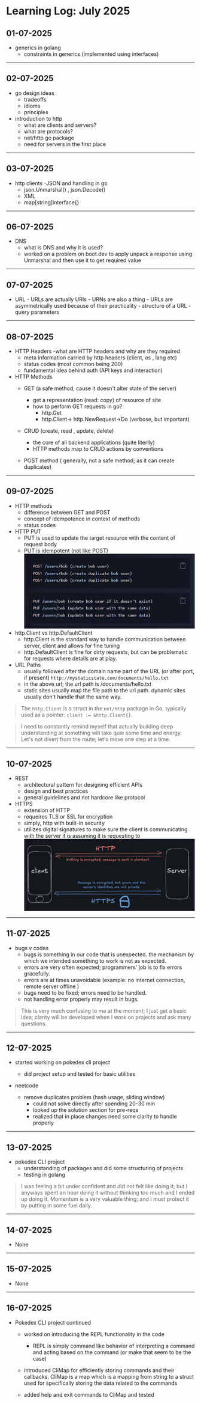 # Learning Log: July 2025

## 01-07-2025
- generics in golang
	- constraints in generics (implemented using interfaces)


---


## 02-07-2025
- go design ideas
	- tradeoffs
	- idioms
	- principles
- introduction to http 
	- what are clients and servers? 
	- what are protocols? 
	- net/http go package
	- need for servers in the first place


---


## 03-07-2025
- http clients
	-JSON and handling in go
	- json.Unmarshal() , json.Decode()
	- XML 
	- map[string]interface{} 


---


## 06-07-2025
- DNS 
	- what is DNS and why it is used?
	- worked on a problem on boot.dev to apply unpack a response using Unmarshal and then use it to get required value


---


## 07-07-2025
- URL
       - URLs are actually URIs 
       - URNs are also a thing
       - URLs are asymmetrically used because of their practicality 
      - structure of a URL
      - query parameters


---


## 08-07-2025
- HTTP Headers 
    -what are HTTP headers and why are they required
    - meta information carried by http headers (client, os , lang etc) 
    - status codes (most common being 200)
    - fundamental idea behind auth (API keys and interaction)
- HTTP Methods
	- GET (a safe method, cause it doesn't alter state of the server)
		- get a representation (read: copy) of resource of site
		- how to perform GET requests in go?
			- http.Get
			- http.Client-> http.NewRequest->Do (verbose, but important)
		
	- CRUD (create, read , update, delete)
		- the core of all backend applications (quite literlly)
		- HTTP methods map to CRUD actions by conventions
	- POST method ( generally, not a safe method; as it can create duplicates)


---


## 09-07-2025
- HTTP methods
	- difference between GET and POST
	- concept of idempotence in context of methods
	- status codes
- HTTP PUT
	- PUT is used to update the target resource with the content of request body
	- PUT is idempotent (not like POST)
![post and put request comparison](/res/post_put.png)
- http.Client vs http.DefaultClient
	- http.Client is the standard way to handle communication between server, client and allows for fine tuning 
	- http.DefaultClient is fine for dirty requests, but can be problematic for requests where details are at play. 
- URL Paths
	- usually followed after the domain name part of the URL (or after port, if present)
	`http://mystaticstate.com/documents/hello.txt`
	- in the above url; the url path is /documents/hello.txt
	- static sites usually map the file path to the url path. dynamic sites usually don't handle that the same way. 

> The `http.Client` is a struct in the `net/http` package in Go, typically used as a pointer: `client := &http.Client{}`.

> I need to constantly remind myself that actually building deep understanding at something will take quie some time and energy. Let's not divert from the route; let's move one step at a time. 


---

## 10-07-2025
- REST
	- architectural pattern for designing efficient APIs
	- design and best practices
	- general guidelines and not hardcore like protocol
- HTTPS
	- extension of HTTP
	- requeires TLS or SSL for encryption 
	- simply, http with built-in security
	- utilizes digital signatures to make sure the client is communicating with the server it is assuming it is requesting to
![post and put request comparison](/res/https.png)


---

## 11-07-2025
- bugs v codes 
	- bugs is something in our code that is unexpected. the mechanism by which we intended something to work is not as expected. 
	- errors are very often expected; programmers' job is to fix errors gracefully. 
	- errors are at times unavoidable (example: no internet connection, remote server offline )
	- bugs need to be fixed; errors need to be handled. 
	- not handling error properly may result in bugs. 
> This is very much confusing to me at the moment; I just get a basic idea; clarity will be developed when I work on projects and ask many questions. 


---


## 12-07-2025
- started working on pokedex cli project
	- did project setup and tested for basic utilities

- neetcode 
	- remove duplicates problem (hash usage, sliding window)
		- could not solve directly after spending 20-30 min
		- looked up the solution section for pre-reqs
		- realized that in place changes need some clarity to handle properly


---


## 13-07-2025
- pokedex CLI project
	- understanding of packages and did some structuring of projects
	- testing in golang
> I was feeling a bit under confident and did not felt like doing it; but I anyways spent an hour doing it without thinking too much and I ended 
> up doing it. Momentum is a very valuable thing; and I must protect it by putting in some fuel daily. 


---


## 14-07-2025
- None


---


## 15-07-2025
- None


---


## 16-07-2025
- Pokedex CLI project continued
	- worked on introducing the REPL functionality in the code
		- REPL is simply command like behavior of interpreting a command and acting based on the command (or make that seem to be the case)
 
	- introduced CliMap for efficiently storing commands and their callbacks. CliMap is a map which is a mapping from string to a struct used for specifically storing the data related to the commands
	- added help and exit commands to CliMap and tested 

